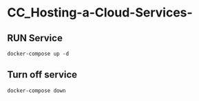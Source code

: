 # CC_Hosting-a-Cloud-Services-

## RUN Service
    docker-compose up -d
    
## Turn off service
    docker-compose down
